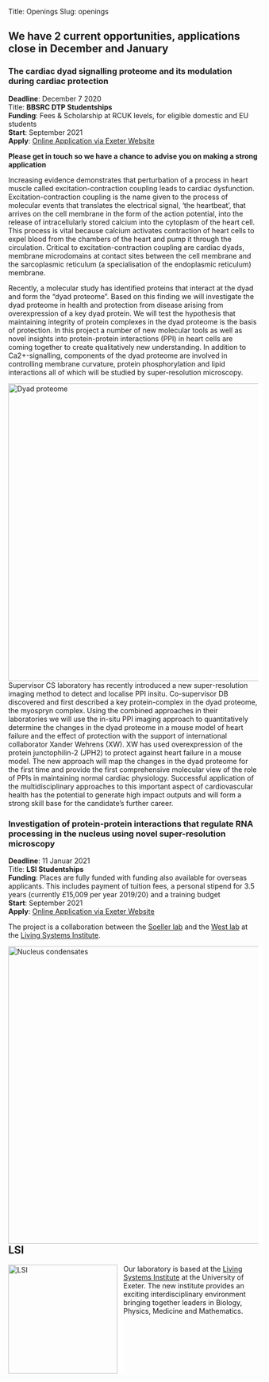 Title: Openings
Slug: openings

## We have 2 current opportunities, applications close in December and January 


### The  cardiac  dyad  signalling  proteome  and  its   modulation  during   cardiac protection

**Deadline**: December 7 2020 <br>
Title: **BBSRC DTP Studentships** <br>
**Funding**: Fees & Scholarship at RCUK levels, for eligible domestic and EU students<br>
**Start**: September 2021<br>
**Apply**: [Online Application via Exeter Website](http://www.exeter.ac.uk/studying/funding/award/?id=3977)

**Please get in touch so we have a chance to advise you on making a strong application**

Increasing  evidence  demonstrates  that  perturbation  of  a  process  in  heart  muscle  called  excitation-contraction coupling leads to cardiac dysfunction. Excitation-contraction coupling is the name given to the process of molecular events that translates the electrical signal, ‘the heartbeat’, that arrives on the cell membrane in the form of the action potential,  into the  release of  intracellularly  stored  calcium  into  the  cytoplasm of  the  heart  cell.  This  process is  vital because calcium activates contraction of heart cells to expel blood from the chambers of the heart and pump it through the circulation. Critical to excitation-contraction coupling are cardiac dyads, membrane microdomains at contact sites between  the  cell  membrane  and  the  sarcoplasmic  reticulum  (a  specialisation  of  the  endoplasmic  reticulum) membrane.

Recently, a molecular study has identified proteins that interact at the dyad and form the “dyad proteome”. Based on this finding we will investigate the dyad proteome in health and protection from disease arising from overexpression of a key dyad protein. We will test the hypothesis that maintaining integrity of protein complexes in the dyad proteome is the basis of protection. In this project a number of new molecular tools as well as novel insights into protein-protein interactions (PPI) in heart cells are coming together to create  qualitatively new understanding. In addition to Ca2+-signalling,   components   of   the   dyad   proteome   are   involved   in   controlling   membrane   curvature,   protein phosphorylation and lipid interactions all of which will be studied by super-resolution microscopy.


<img style="float:left; border-right:8px solid white" width="600"
src="{filename}/images/research/dyad-proteome.png" alt="Dyad proteome">


Supervisor CS laboratory has recently introduced a new super-resolution imaging method to detect and localise PPI insitu.  Co-supervisor  DB  discovered  and  first  described  a  key  protein-complex  in  the  dyad  proteome,  the  myospryn complex.  Using  the  combined  approaches  in  their  laboratories  we  will  use  the  in-situ  PPI  imaging  approach  to quantitatively  determine  the  changes  in  the  dyad  proteome  in  a  mouse  model  of  heart  failure  and  the  effect  of protection with the support of international collaborator Xander Wehrens (XW). XW has used overexpression of the protein junctophilin-2 (JPH2) to protect against heart failure in a mouse model.    The new approach will map the changes in the dyad proteome for the first time and provide the first comprehensive molecular view of the role of PPIs in maintaining normal cardiac physiology. Successful application of the  multidisciplinary  approaches  to this important  aspect of cardiovascular health has the potential to generate high impact outputs and will form a strong skill base for the candidate’s further career.

### Investigation of protein-protein interactions that regulate RNA processing in the nucleus using novel super-resolution microscopy


**Deadline**: 11 Januar 2021 <br>
Title: **LSI Studentships** <br>
**Funding**: Places are fully funded with funding also available for overseas applicants.  This includes payment of tuition fees, a personal stipend for 3.5 years (currently £15,009 per year 2019/20) and a training budget<br>
**Start**: September 2021<br>
**Apply**: [Online Application via Exeter Website](http://www.exeter.ac.uk/studying/funding/award/?id=4030)

The project is a collaboration between the [Soeller lab](http://soellerlab.ex.ac.uk/) and the [West lab](https://www.exeter.ac.uk/livingsystems/team/profile/index.php?web_id=Steven_West) at the [Living Systems Institute](http://www.exeter.ac.uk/livingsystems/).

<img style="float:left; border-right:8px solid white" width="600"
src="{filename}/images/research/nuclear-condensates.png" alt="Nucleus condensates">


## LSI

<img style="float:left; border-right:12px solid white" width="220"
src="{filename}/images/logos/LSI-Logo-patterns.png" alt="LSI"> Our laboratory is
based at the
[Living Systems Institute](http://www.exeter.ac.uk/livingsystems/) at
the University of Exeter. The new institute provides an exciting
interdisciplinary environment bringing together leaders in Biology,
Physics, Medicine and Mathematics.
